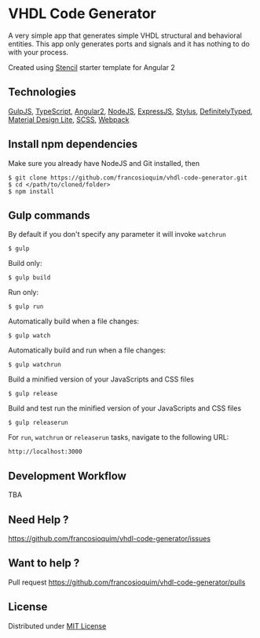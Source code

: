 
# VHDL Code Generator
A very simple app that generates simple VHDL structural and behavioral entities. This app only generates ports and signals and it has nothing to do with your process.

Created using [Stencil](https://github.com/rixrix/stencil) starter template for Angular 2

## Technologies

[GulpJS](http://gulpjs.com/), [TypeScript](http://www.typescriptlang.org/), [Angular2](https://angular.io/), 
[NodeJS](https://nodejs.org/), [ExpressJS](http://expressjs.com/), [Stylus](http://learnboost.github.io/stylus/),
[DefinitelyTyped](http://definitelytyped.org/tsd/), [Material Design Lite](https://www.getmdl.io/), [SCSS](http://sass-lang.com/),
[Webpack](https://webpack.github.io/)

## Install npm dependencies

Make sure you already have NodeJS and Git installed, then

```
$ git clone https://github.com/francosioquim/vhdl-code-generator.git
$ cd </path/to/cloned/folder>
$ npm install
```

## Gulp commands

By default if you don't specify any parameter it will invoke `watchrun`

```
$ gulp
```

Build only:

```
$ gulp build
```

Run only:

```
$ gulp run
```

Automatically build when a file changes:

```
$ gulp watch
```

Automatically build and run when a file changes:

```
$ gulp watchrun
```

Build a minified version of your JavaScripts and CSS files
 
```
$ gulp release
```

Build and test run the minified version of your JavaScripts and CSS files 

```
$ gulp releaserun
```

For `run`, `watchrun` or `releaserun` tasks, navigate to the following URL:

```
http://localhost:3000
```

## Development Workflow

TBA

## Need Help ?

https://github.com/francosioquim/vhdl-code-generator/issues

## Want to help ?

Pull request https://github.com/francosioquim/vhdl-code-generator/pulls

## License

Distributed under [MIT License](http://opensource.org/licenses/MIT)
